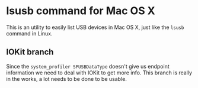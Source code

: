 lsusb command for Mac OS X
==========================

This is an utility to easily list USB devices in Mac OS X, just like the `lsusb` command in Linux. 

## IOKit branch ##

Since the `system_profiler SPUSBDataType` doesn't give us endpoint information we need to deal with IOKit to get more info. This branch is really in the works, a lot needs to be done to be usable.
